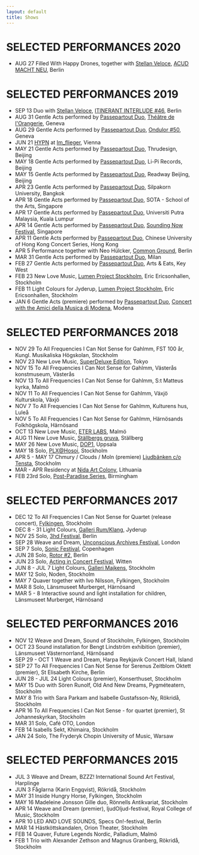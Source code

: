 ```yaml
---
layout: default
title: Shows
---
```


# SELECTED PERFORMANCES 2020

* AUG 27 Filled With Happy Drones, together with [Stellan Veloce](http://stellanveloce.de/about/), [ACUD MACHT NEU](https://acudmachtneu.de/events/1664/filled-with-happy-drones/), Berlin

# SELECTED PERFORMANCES 2019

* SEP 13 Duo with [Stellan Veloce](http://stellanveloce.de/about/), [ITINERANT INTERLUDE #46](http://itinerantinterludes.com/itinerant_interlude_friday_september13/), Berlin
* AUG 31 Gentle Acts performed by [Passepartout Duo](https://passepartoutduo.com/), [Théâtre de l'Orangerie](https://www.theatreorangerie.ch/index.php/musique/concerts/166-amami-dj-chacha-2), Geneva
* AUG 29 Gentle Acts performed by [Passepartout Duo](https://passepartoutduo.com/), [Ondulor #50](http://ondulor.org/ondulor-50/), Geneva
* JUN 21 [HYPN](http://www.imflieger.net/hypn-2135-0441/) at [Im_flieger](http://www.imflieger.net/), Vienna
* MAY 21 Gentle Acts performed by [Passepartout Duo](https://passepartoutduo.com/), Thrudesign, Beijing
* MAY 18 Gentle Acts performed by [Passepartout Duo](https://passepartoutduo.com/), Li-Pi Records, Beijing
* MAY 15 Gentle Acts performed by [Passepartout Duo](https://passepartoutduo.com/), Readway Beijing, Beijing 
* APR 23 Gentle Acts performed by [Passepartout Duo](https://passepartoutduo.com/), Silpakorn University, Bangkok
* APR 18 Gentle Acts performed by [Passepartout Duo](https://passepartoutduo.com/), SOTA - School of the Arts, Singapore
* APR 17 Gentle Acts performed by [Passepartout Duo](https://passepartoutduo.com/), Universiti Putra Malaysia, Kuala Lumpur
* APR 14 Gentle Acts performed by [Passepartout Duo](https://passepartoutduo.com/), [Sounding Now Festival](https://soundingnow.blog/), Singapore
* APR 11 Gentle Acts performed by [Passepartout Duo](https://passepartoutduo.com/), Chinese University of Hong Kong Concert Series, Hong Kong
* APR 5 Performance together with Neo Hülcker, [Common Ground](https://commonground.community/wp-event/marta-forsberg-and-neo-huelcker-live/), Berlin
* MAR 31 Gentle Acts performed by [Passepartout Duo](https://passepartoutduo.com/), Milan
* FEB 27 Gentle Acts performed by [Passepartout Duo](https://passepartoutduo.com/), Arts & Eats, Key West
* FEB 23 New Love Music, [Lumen Project Stockholm](https://ericericsonhallen.se/event/lumen-project-stockholm/), Eric Ericsonhallen, Stockholm
* FEB 11 Light Colours for Jyderup, [Lumen Project Stockholm](https://www.facebook.com/events/330292124244954/), Eric Ericsonhallen, Stockholm
* JAN 6 Gentle Acts (premiere) performed by [Passepartout Duo](https://passepartoutduo.com/), [Concert with the Amici della Musica di Modena](http://www.amicidellamusicamodena.it/event/duo-passepartout/), Modena

# SELECTED PERFORMANCES 2018

* NOV 29 To All Frequencies I Can Not Sense for Gahlmm, FST 100 år, Kungl. Musikaliska Högskolan, Stockholm
* NOV 23 New Love Music, [SuperDeluxe Edition](http://www.edition-festival.com/), Tokyo
* NOV 15 To All Frequencies I Can Not Sense for Gahlmm, Västerås konstmuseum, Västerås
* NOV 13 To All Frequencies I Can Not Sense for Gahlmm, S:t Matteus kyrka, Malmö
* NOV 11 To All Frequencies I Can Not Sense for Gahlmm, Växjö Kulturskola, Växjö
* NOV 7 To All Frequencies I Can Not Sense for Gahlmm, Kulturens hus, Luleå
* NOV 5 To All Frequencies I Can Not Sense for Gahlmm, Härnösands Folkhögskola, Härnösand
* OCT 13 New Love Music, [ETER LABS](https://www.facebook.com/events/313180089261164/), Malmö
* AUG 11 New Love Music, [Ställbergs gruva](http://www.stallbergsgruva.se/2018/07/30/9-10-118-att-ater-ta-det-levande-ii/), Ställberg
* MAY 26 New Love Music, [DOP1](https://dop1.confetti.events/), Uppsala 
* MAY 18 Solo, [PLX@Hosoi](https://www.facebook.com/events/429614364167726/), Stockholm
* APR 5 - MAY 17 Chmury / Clouds / Moln (premiere) [Ljudbänken c/o Tensta](http://www.audiorama.se/events/2018/ljudbanken-marta-forsberg), Stockholm
* MAR - APR Residency at [Nida Art Colony](http://nidacolony.lt/), Lithuania
* FEB 23rd Solo, [Post-Paradise Series](http://www.postparadise.ricercata.org/About.html), Birmingham

# SELECTED PERFORMANCES 2017

* DEC 12 To All Frequencies I Can Not Sense for Quartet (release concert), [Fylkingen](http://fylkingen.se/node/2366), Stockholm
* DEC 8 - 31 Light Colours, [Galleri Rum/Klang](https://www.facebook.com/rumkl/), Jyderup
* NOV 25 Solo, [3hd Festival](http://3hd-festival.com/), Berlin
* SEP 28 Weave and Dream, [Unconscious Archives Festival](https://ua2017.unconscious-archives.org/), London
* SEP 7 Solo, [Sonic Festival](https://www.sonic-festival.net/), Copenhagen
* JUN 28 Solo, [Rotor #2](https://www.facebook.com/events/945240005648819/), Berlin
* JUN 23 Solo, [Acting in Concert Festival](http://www.actinginconcert.org/), Witten
* JUN 8 - JUL 7 Light Colours, [Galleri Majkens](http://gallerimajkens.se/home/marta%20forsberg.html), Stockholm
* MAY 12 Solo, Noden, Stockholm
* MAY 7 Quaver together with Ivo Nilsson, Fylkingen, Stockholm
* MAR 8 Solo, Länsmuseet Murberget, Härnösand
* MAR 5 - 8 Interactive sound and light installation for children, Länsmuseet Murberget, Härnösand

# SELECTED PERFORMANCES 2016

* NOV 12 Weave and Dream, Sound of Stockholm, Fylkingen, Stockholm
* OCT 23 Sound installation for Bengt Lindström exhibition (premier), Länsmuseet Västernorrland, Härnösand
* SEP 29 - OCT 1 Weave and Dream, Harpa Reykjavik Concert Hall, Island
* SEP 27 To All Frequencies I Can Not Sense for Serenus Zeitblom Oktett (premier), St Elisabeth Kirche, Berlin
* JUN 28 - JUL 24 Light Colours (premier), Konserthuset, Stockholm
* MAY 15 Duo with Sören Runolf, Old And New Dreams, Pygméteatern, Stockholm
* MAY 8 Trio with Sara Parkam and Isabelle Gustafsson-Ny, Rökridå, Stockholm
* APR 16 To All Frequencies I Can Not Sense - for quartet (premier), St Johanneskyrkan, Stockholm
* MAR 31 Solo, Café OTO, London
* FEB 14 Isabells Sekt, Khimaira, Stockholm
* JAN 24 Solo, The Fryderyk Chopin University of Music, Warsaw

# SELECTED PERFORMANCES 2015

* JUL 3 Weave and Dream, BZZZ! International Sound Art Festival, Harplinge
* JUN 3 Fåglarna (Karin Engqvist), Rökridå, Stockholm
* MAY 31 Inside Hungry Horse, Fylkingen, Stockholm
* MAY 16 Madeleine Jonsson Gille duo, Rönnells Antikvariat, Stockholm
* APR 14 Weave and Dream (premier), ljudOljud-festival, Royal College of Music, Stockholm
* APR 10 LED AND LOVE SOUNDS, Specs On!-festival, Berlin
* MAR 14 Hästköttskandalen, Orion Theater, Stockholm
* FEB 14 Quaver, Future Legends Nordic, Palladium, Malmö
* FEB 1 Trio with Alexander Zethson and Magnus Granberg, Rökridå, Stockholm
